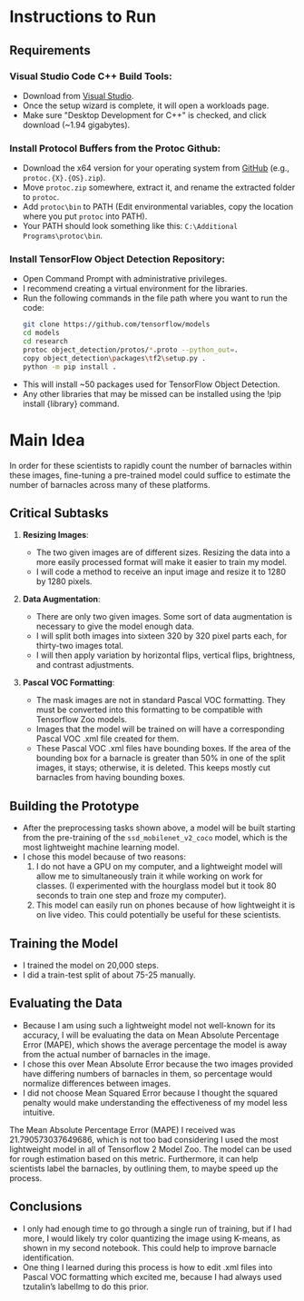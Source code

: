 # Instructions to Run

## Requirements

### Visual Studio Code C++ Build Tools:
- Download from [Visual Studio](https://visualstudio.microsoft.com/vs/community/).
- Once the setup wizard is complete, it will open a workloads page.
- Make sure "Desktop Development for C++" is checked, and click download (~1.94 gigabytes).

### Install Protocol Buffers from the Protoc Github:
- Download the x64 version for your operating system from [GitHub](https://github.com/protocolbuffers/protobuf/releases) (e.g., `protoc.{X}.{OS}.zip`).
- Move `protoc.zip` somewhere, extract it, and rename the extracted folder to `protoc`.
- Add `protoc\bin` to PATH (Edit environmental variables, copy the location where you put `protoc` into PATH).
- Your PATH should look something like this: `C:\Additional Programs\protoc\bin`.

### Install TensorFlow Object Detection Repository:
- Open Command Prompt with administrative privileges.
- I recommend creating a virtual environment for the libraries.
- Run the following commands in the file path where you want to run the code:
  ```sh
  git clone https://github.com/tensorflow/models
  cd models
  cd research
  protoc object_detection/protos/*.proto --python_out=.
  copy object_detection\packages\tf2\setup.py .
  python -m pip install .
  ```
- This will install ~50 packages used for TensorFlow Object Detection.
- Any other libraries that may be missed can be installed using the !pip install {library} command.

# Main Idea
In order for these scientists to rapidly count the number of barnacles within these images, fine-tuning a pre-trained model could suffice to estimate the number of barnacles across many of these platforms.

## Critical Subtasks
1. **Resizing Images**:
   - The two given images are of different sizes. Resizing the data into a more easily processed format will make it easier to train my model.
   - I will code a method to receive an input image and resize it to 1280 by 1280 pixels.

2. **Data Augmentation**:
   - There are only two given images. Some sort of data augmentation is necessary to give the model enough data.
   - I will split both images into sixteen 320 by 320 pixel parts each, for thirty-two images total.
   - I will then apply variation by horizontal flips, vertical flips, brightness, and contrast adjustments.

3. **Pascal VOC Formatting**:
   - The mask images are not in standard Pascal VOC formatting. They must be converted into this formatting to be compatible with Tensorflow Zoo models.
   - Images that the model will be trained on will have a corresponding Pascal VOC .xml file created for them.
   - These Pascal VOC .xml files have bounding boxes. If the area of the bounding box for a barnacle is greater than 50% in one of the split images, it stays; otherwise, it is deleted. This keeps mostly cut barnacles from having bounding boxes.

## Building the Prototype
- After the preprocessing tasks shown above, a model will be built starting from the pre-training of the `ssd_mobilenet_v2_coco` model, which is the most lightweight machine learning model.
- I chose this model because of two reasons:
  1. I do not have a GPU on my computer, and a lightweight model will allow me to simultaneously train it while working on work for classes. (I experimented with the hourglass model but it took 80 seconds to train one step and froze my computer).
  2. This model can easily run on phones because of how lightweight it is on live video. This could potentially be useful for these scientists.

## Training the Model
- I trained the model on 20,000 steps.
- I did a train-test split of about 75-25 manually.

## Evaluating the Data
- Because I am using such a lightweight model not well-known for its accuracy, I will be evaluating the data on Mean Absolute Percentage Error (MAPE), which shows the average percentage the model is away from the actual number of barnacles in the image.
- I chose this over Mean Absolute Error because the two images provided have differing numbers of barnacles in them, so percentage would normalize differences between images.
- I did not choose Mean Squared Error because I thought the squared penalty would make understanding the effectiveness of my model less intuitive.

The Mean Absolute Percentage Error (MAPE) I received was 21.790573037649686, which is not too bad considering I used the most lightweight model in all of Tensorflow 2 Model Zoo. The model can be used for rough estimation based on this metric. Furthermore, it can help scientists label the barnacles, by outlining them, to maybe speed up the process.

## Conclusions
- I only had enough time to go through a single run of training, but if I had more, I would likely try color quantizing the image using K-means, as shown in my second notebook. This could help to improve barnacle identification.
- One thing I learned during this process is how to edit .xml files into Pascal VOC formatting which excited me, because I had always used tzutalin’s labelImg to do this prior.
